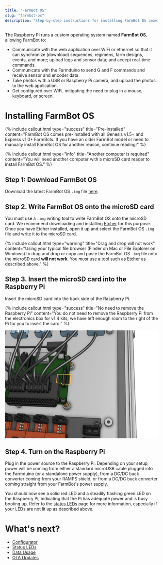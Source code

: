 ```yaml
---
title: "FarmBot OS"
slug: "farmbot-os"
description: "Step-by-step instructions for installing FarmBot OS :movie_camera: [Video tutorial](https://youtu.be/AOsF17Yxoi4?t=9)\nDownload the latest FarmBot OS `.img` file [here](http://os.farm.bot)."
---
```


The Raspberry Pi runs a custom operating system named **FarmBot OS**, allowing FarmBot to:

* Communicate with the web application over WiFi or ethernet so that it can synchronize (download) sequences, regimens, farm designs, events, and more; upload logs and sensor data; and accept real-time commands.
* Communicate with the Farmduino to send G and F commands and receive sensor and encoder data.
* Take photos with a USB or Raspberry Pi camera, and upload the photos to the web application.
* Get configured over WiFi, mitigating the need to plug in a mouse, keyboard, or screen.

# Installing FarmBot OS



{%
include callout.html
type="success"
title="Pre-installed"
content="FarmBot OS comes pre-installed with all Genesis v1.5+ and Express v1.0+ FarmBots. If you have an older FarmBot model or need to manually install FarmBot OS for another reason, continue reading!"
%}



{%
include callout.html
type="info"
title="Another computer is required"
content="You will need another computer with a microSD card reader to install FarmBot OS."
%}

## Step 1: Download FarmBot OS
Download the latest FarmBot OS `.img` file [here](http://os.farm.bot).

## Step 2. Write FarmBot OS onto the microSD card
You must use a `.img` writing tool to write FarmBot OS onto the microSD card. We recommend downloading and installing [Etcher](https://etcher.io/) for this purpose. Once you have Etcher installed, open it up and select the FarmBot OS `.img` file and write it to the microSD card.

{%
include callout.html
type="warning"
title="Drag and drop will not work"
content="Using your typical file browser (Finder on Mac or File Explorer on Windows) to drag and drop or copy and paste the FarmBot OS `.img` file onto the microSD card **will not work**. You *must* use a tool such as Etcher as described above."
%}

## Step 3. Insert the microSD card into the Raspberry Pi
Insert the microSD card into the back side of the Raspberry Pi.

{%
include callout.html
type="success"
title="No need to remove the Raspberry Pi"
content="You do not need to remove the Raspberry Pi from the electronics box for v1.4 kits; we have left enough room to the right of the Pi for you to insert the card."
%}



![Screen Shot 2018-10-04 at 5.10.01 PM.png](_images/Screen_Shot_2018-10-04_at_5.10.01_PM.png)

## Step 4. Turn on the Raspberry Pi
Plug in the power source to the Raspberry Pi. Depending on your setup, power will be coming from either a standard microUSB cable plugged into the Farmduino (or a standalone power supply), from a DC/DC buck converter coming from your RAMPS shield, or from a DC/DC buck converter coming straight from your FarmBot's power supply.

You should now see a solid red <span class="fa fa-circle led red"></span> LED and a steadily flashing green <span class="fa fa-circle led green"></span> LED on the Raspberry Pi, indicating that the Pi has adequate power and is busy booting up. Refer to the [status LEDs](farmbot-os/status-leds.md) page for more information, especially if your LEDs are not lit up as described above.

# What's next?

 * [Configurator](farmbot-os/configurator.md)
 * [Status LEDs](farmbot-os/status-leds.md)
 * [Data Usage](farmbot-os/data-usage.md)
 * [OTA Updates](farmbot-os/ota-updates.md)
